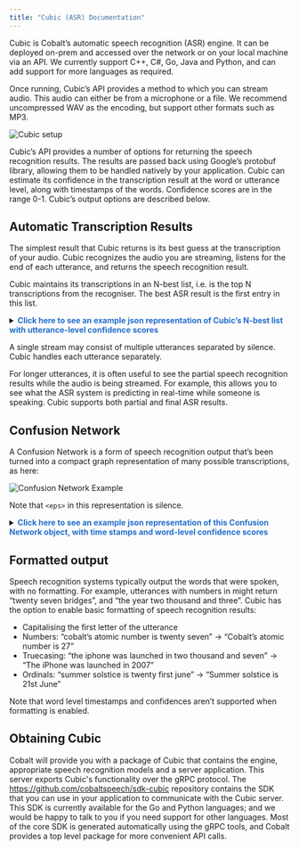 ```yaml
---
title: "Cubic (ASR) Documentation"
---
```


Cubic is Cobalt’s automatic speech recognition (ASR) engine. It can be deployed on-prem and accessed over the network or on your local machine via an API. We currently support C++, C#, Go, Java and Python, and can add support for more languages as required.

Once running, Cubic’s API provides a method to which you can stream audio. This audio can either be from a microphone or a file. We recommend uncompressed WAV as the encoding, but support other formats such as MP3.

![Cubic setup](img/cubicoverview.png)

Cubic’s API provides a number of options for returning the speech recognition results. The results are passed back using Google’s protobuf library, allowing them to be handled natively by your application. Cubic can estimate its confidence in the transcription result at the word or utterance level, along with timestamps of the words. Confidence scores are in the range 0-1. Cubic’s output options are described below.

## Automatic Transcription Results

The simplest result that Cubic returns is its best guess at the transcription of your audio. Cubic recognizes the audio you are streaming, listens for the end of each utterance, and returns the speech recognition result.

Cubic maintains its transcriptions in an N-best list, i.e. is the top N transcriptions from the recogniser. The best ASR result is the first entry in this list.

<details>
<summary><font color="236ecc"><b>Click here to see an example json representation of Cubic’s N-best list with utterance-level confidence scores</b></font></summary>

``` json
{
  "alternatives": [
    {
      "transcript": "TOMORROW IS A NEW DAY",
      "confidence": 0.514
    },
    {
      "transcript": "TOMORROW IS NEW DAY",
      "confidence": 0.201
    },
    {
      "transcript": "TOMORROW IS A <UNK> DAY",
      "confidence": 0.105
    },
    {
      "transcript": "TOMORROW IS ISN'T NEW DAY",
      "confidence": 0.093
    },
    {
      "transcript": "TOMORROW IS A YOUR DAY",
      "confidence": 0.087
    }
  ],
}
```
</details>


A single stream may consist of multiple utterances separated by silence. Cubic handles each utterance separately.

For longer utterances, it is often useful to see the partial speech recognition results while the audio is being streamed. For example, this allows you to see what the ASR system is predicting in real-time while someone is speaking. Cubic supports both partial and final ASR results.

## Confusion Network

A Confusion Network is a form of speech recognition output that’s been turned into a compact graph representation of many possible transcriptions, as here:

![Confusion Network Example](img/confnet.png)

Note that `<eps>` in this representation is silence.

<details>
<summary><font color="236ecc"><b>Click here to see an example json representation of this Confusion Network object, with time stamps and word-level confidence scores</b></font></summary>

``` json
{
  "cnet": {
    "links": [
      {
        "duration": "1.350s",
        "arcs": [
          {
            "word": "<eps>",
            "confidence": 1.0
          }
        ],
        "startTime": "0s"
      },
      {
        "duration": "0.690s",
        "arcs": [
          {
            "word": "TOMORROW",
            "confidence": 1.0
          }
        ],
        "startTime": "1.350s"
      },
      {
        "duration": "0.080s",
        "arcs": [
          {
            "word": "<eps>",
            "confidence": 1.0
          }
        ],
        "startTime": "2.040s"
      },
      {
        "duration": "0.168s",
        "arcs": [
          {
            "word": "IS",
            "confidence": 0.892
          },
          {
            "word": "<eps>",
            "confidence": 0.108
          }
        ],
        "startTime": "2.120s"
      },
      {
        "duration": "0.010s",
        "arcs": [
          {
            "word": "<eps>",
            "confidence": 1.0
          }
        ],
        "startTime": "2.288s"
      },
      {
        "duration": "0.093s",
        "arcs": [
          {
            "word": "A",
            "confidence": 0.620
          },
          {
            "word": "<eps>",
            "confidence": 0.233
          },
          {
            "word": "ISN'T",
            "confidence": 0.108
          },
          {
            "word": "THE",
            "confidence": 0.039
          }
        ],
        "startTime": "2.298s"
      },
      {
        "duration": "0.005s",
        "arcs": [
          {
            "word": "<eps>",
            "confidence": 1.0
          }
        ],
        "startTime": "2.391s"
      },
      {
        "duration": "0.273s",
        "arcs": [
          {
            "word": "NEW",
            "confidence": 0.661
          },
          {
            "word": "<UNK>",
            "confidence": 0.129
          },
          {
            "word": "YOUR",
            "confidence": 0.107
          },
          {
            "word": "YOU",
            "confidence": 0.102
          }
        ],
        "startTime": "2.396s"
      },
      {
        "duration": "0s",
        "arcs": [
          {
            "word": "<eps>",
            "confidence": 1.0
          }
        ],
        "startTime": "2.670s"
      },
      {
        "duration": "0.420s",
        "arcs": [
          {
            "word": "DAY",
            "confidence": 0.954
          },
          {
            "word": "TODAY",
            "confidence": 0.044
          },
          {
            "word": "<UNK>",
            "confidence": 0.002
          }
        ],
        "startTime": "2.670s"
      },
      {
        "duration": "0.270s",
        "arcs": [
          {
            "word": "<eps>",
            "confidence": 1.0
          }
        ],
        "startTime": "3.090s"
      }
    ]
  }
}
```
</details>


## Formatted output

Speech recognition systems typically output the words that were spoken, with no formatting. For example, utterances with numbers in might return “twenty seven bridges”, and “the year two thousand and three”. Cubic has the option to enable basic formatting of speech recognition results:

* Capitalising the first letter of the utterance
* Numbers: “cobalt’s atomic number is twenty seven” -> “Cobalt’s atomic number is 27”
* Truecasing: “the iphone was launched in two thousand and seven” -> “The iPhone was launched in 2007”
* Ordinals: “summer solstice is twenty first june” -> “Summer solstice is 21st June”

Note that word level timestamps and confidences aren’t supported when formatting is enabled.


## Obtaining Cubic

Cobalt will provide you with a package of Cubic that contains the engine,
appropriate speech recognition models and a server application.  This server
exports Cubic's functionality over the gRPC protocol.  The
https://github.com/cobaltspeech/sdk-cubic repository contains the SDK that you
can use in your application to communicate with the Cubic server. This SDK is
currently available for the Go and Python languages; and we would be happy to talk to you if
you need support for other languages. Most of the core SDK is generated
automatically using the gRPC tools, and Cobalt provides a top level package for
more convenient API calls.
